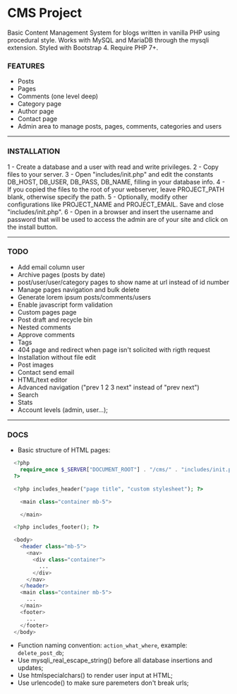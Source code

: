 # CMS Project

Basic Content Management System for blogs written in vanilla PHP using procedural style. Works with MySQL and MariaDB through the mysqli extension. Styled with Bootstrap 4. Require PHP 7+.

### FEATURES

- Posts
- Pages
- Comments (one level deep)
- Category page
- Author page
- Contact page
- Admin area to manage posts, pages, comments, categories and users

---

### INSTALLATION

1 - Create a database and a user with read and write privileges.
2 - Copy files to your server.
3 - Open "includes/init.php" and edit the constants DB_HOST, DB_USER, DB_PASS, DB_NAME, filling in your database info.
4 - If you copied the files to the root of your webserver, leave PROJECT_PATH blank, otherwise specify the path.
5 - Optionally, modify other configurations like PROJECT_NAME and PROJECT_EMAIL. Save and close "includes/init.php".
6 - Open in a browser and insert the username and password that will be used to access the admin are of your site and click on the install button.

---

### TODO

- Add email column user
- Archive pages (posts by date)
- post/user/user/category pages to show name at url instead of id number
- Manage pages navigation and bulk delete
- Generate lorem ipsum posts/comments/users
- Enable javascript form validation
- Custom pages page
- Post draft and recycle bin
- Nested comments
- Approve comments
- Tags
- 404 page and redirect when page isn't solicited with rigth request
- Installation without file edit
- Post images
- Contact send email
- HTML/text editor
- Advanced navigation ("prev 1 2 3 next" instead of "prev next")
- Search
- Stats
- Account levels (admin, user...);

---

### DOCS

- Basic structure of HTML pages:

```php
  <?php
    require_once $_SERVER["DOCUMENT_ROOT"] . "/cms/" . "includes/init.php";
  ?>

  <?php includes_header("page title", "custom stylesheet"); ?>

    <main class="container mb-5">

    </main>

  <?php includes_footer(); ?>
```

```php
  <body>
    <header class="mb-5">
      <nav>
        <div class="container">
          ...
        </div>
      </nav>
    </header>
    <main class="container mb-5">
      ...
    </main>
    <footer>
      ...
    </footer>
  </body>
```

- Function naming convention: `action_what_where`, example: `delete_post_db`;
- Use mysqli_real_escape_string() before all database insertions and updates;
- Use htmlspecialchars() to render user input at HTML;
- Use urlencode() to make sure paremeters don't break urls;

